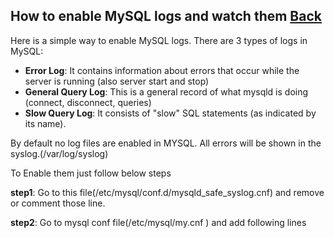 ## How to enable MySQL logs and watch them [Back](./qa.md)

Here is a simple way to enable MySQL logs. There are 3 types of logs in MySQL:

- **Error Log**: It contains information about errors that occur while the server is running (also server start and stop)
- **General Query Log**: This is a general record of what mysqld is doing (connect, disconnect, queries)
- **Slow Query Log**: Ιt consists of "slow" SQL statements (as indicated by its name).

By default no log files are enabled in MYSQL. All errors will be shown in the syslog.(/var/log/syslog)

To Enable them just follow below steps

**step1**: Go to this file(/etc/mysql/conf.d/mysqld_safe_syslog.cnf) and remove or comment those line.

**step2**: Go to mysql conf file(/etc/mysql/my.cnf ) and add following lines